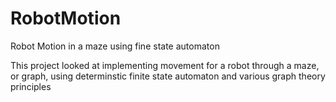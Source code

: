 # RobotMotion
Robot Motion in a maze using fine state automaton

This project looked at implementing movement for a robot through a maze, or graph, using determinstic finite state automaton and various graph theory principles
